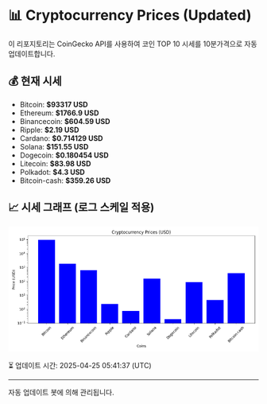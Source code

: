 
# 📊 Cryptocurrency Prices (Updated)

이 리포지토리는 CoinGecko API를 사용하여 코인 TOP 10 시세를 10분가격으로 자동 업데이트합니다.

## 💰 현재 시세
- Bitcoin: **$93317 USD**
- Ethereum: **$1766.9 USD**
- Binancecoin: **$604.59 USD**
- Ripple: **$2.19 USD**
- Cardano: **$0.714129 USD**
- Solana: **$151.55 USD**
- Dogecoin: **$0.180454 USD**
- Litecoin: **$83.98 USD**
- Polkadot: **$4.3 USD**
- Bitcoin-cash: **$359.26 USD**

## 📈 시세 그래프 (로그 스케일 적용)
![Crypto Prices](crypto_prices.png)

⏳ 업데이트 시간: 2025-04-25 05:41:37 (UTC)

---
자동 업데이트 봇에 의해 관리됩니다.
